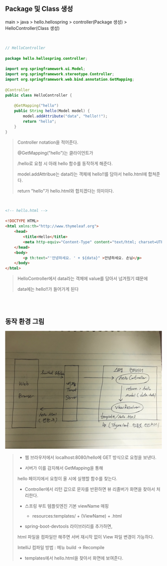 ## Package 및 Class 생성

main > java > hello.hellospring > controller(Package 생성) > HelloController(Class 생성)

<br>

```java
// HelloController

package hello.hellospring.controller;

import org.springframework.ui.Model;
import org.springframework.stereotype.Controller;
import org.springframework.web.bind.annotation.GetMapping;

@Controller
public class HelloController {

    @GetMapping("hello")
    public String hello(Model model) {
        model.addAttribute("data", "hello!!");
        return "hello";
    }
}

```

>Controller notation을 적어준다.
>
>@GetMapping("hello")는 클라이언트가 
>
>/hello로 요청 시 아래 hello 함수를 동작하게 해준다.
>
>model.addAttribue는 data라는 객체에 hello!!를 담아서 hello.html에 합쳐준다.
>
>return "hello"가 hello.html와 합치겠다는 의미이다.

<br>

```html
<!-- hello.html -->

<!DOCTYPE HTML>
<html xmlns:th="http://www.thymeleaf.org">
    <head>
        <title>Hello</title>
        <meta http-equiv="Content-Type" content="text/html; charset=UTF-8" />
    </head>
    <body>
    	<p th:text="'안녕하세요. ' + ${data}" >안녕하세요. 손님</p>
    </body>
</html>
```

>HelloController에서 data라는 객체에 value를 담아서 넘겨줬기 떄문에 
>
>data에는 hello!!가 들어가게 된다

<br>

<Br>

## 동작 환경 그림

![KakaoTalk_20210703_191441402](img/makeController.assets/KakaoTalk_20210703_191441402.jpg)

>- 웹 브라우저에서 localhost:8080/hello에 GET 방식으로 요청을 보낸다.
>
>- 서버가 이를 감지해서 GetMapping을 통해 
>
>  hello 페이지에서 요청이 올 시에 실행할 함수를 찾는다.
>
>- Controller에서 리턴 값으로 문자를 반환하면 뷰 리졸버가 화면을 찾아서 처리한다.
>
>  - 스프링 부트 템플릿엔진 기본 viewName 매핑
>    - resources:templates/ + (ViewName) + .html
>
>- spring-boot-devtools 라이브러리를 추가하면, 
>
>  html 파일을 컴파일만 해주면 서버 재시작 없이 View 파일 변경이 가능하다.
>
>  IntelliJ 컴파일 방법 : 메뉴 build -> Recompile
>
>- templates에서 hello.html을 찾아서 화면에 보여준다.